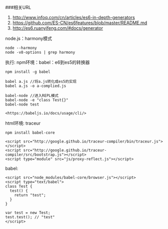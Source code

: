###相关URL
1. <http://www.infoq.com/cn/articles/es6-in-depth-generators>
2. <https://github.com/ES-CN/es6features/blob/master/README.md>
3. <http://es6.ruanyifeng.com/#docs/generator>


node.js：harmony模式

    node --harmony
    node -v8-options | grep harmony

执行:
npm环境：babel：e6到es5的转换器
    
    npm install -g babel
    
    babel a.js //将a.js转化成es5的实现
    babel a.js -o a-complied.js

    babel-node //进入REPL模式
    babel-node -e "class Test{}"
    babel-node test

    <https://babeljs.io/docs/usage/cli/>

    

html环境:
traceur
    
    npm install babel-core

    <script src="http://google.github.io/traceur-compiler/bin/traceur.js"></script>
    <script src="http://google.github.io/traceur-compiler/src/bootstrap.js"></script>
    <script type="module" src="js/proxy-reflect.js"></script>

babel:

    <script src="node_modules/babel-core/browser.js"></script>
    <script type="text/babel">
    class Test {
      test() {
        return "test";
      }
    }

    var test = new Test;
    test.test(); // "test"
    </script>